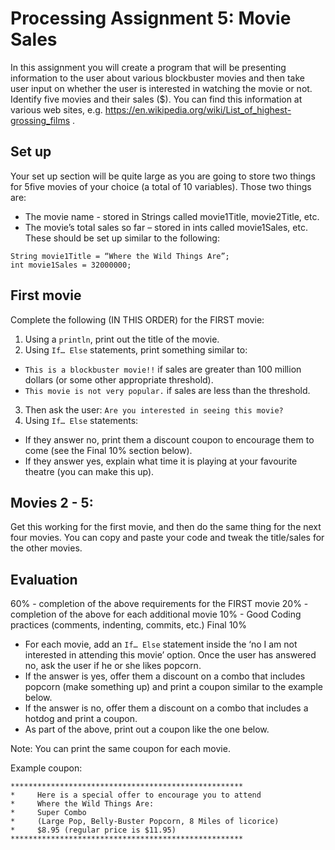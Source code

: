 # Processing Assignment 5: Movie Sales

In this assignment you will create a program that will be presenting information to the user about various blockbuster movies and then take user input on whether the user is interested in watching the movie or not. Identify five movies and their sales ($). You can find this information at various web sites, e.g. https://en.wikipedia.org/wiki/List_of_highest-grossing_films . 

## Set up
Your set up section will be quite large as you are going to store two things for 5five movies of your choice (a total of 10 variables). Those two things are:
* The movie name  - stored in Strings called movie1Title, movie2Title, etc.
* The movie’s total sales so far – stored in ints called movie1Sales, etc.
These should be set up similar to the following:
```
String movie1Title = “Where the Wild Things Are”;
int movie1Sales = 32000000;
```
## First movie
Complete the following (IN THIS ORDER) for the FIRST movie:
1. Using a ```println```, print out the title of the movie.
2. Using ```If… Else``` statements, print something similar to: 
  * ```This is a blockbuster movie!!``` if sales are greater than 100 million dollars (or some other appropriate threshold).
  * ```This movie is not very popular.```  if sales are less than the threshold.
3. Then ask the user: ```Are you interested in seeing this movie?``` 
4. Using ```If… Else``` statements:
  * If they answer no, print them a discount coupon to encourage them to come (see the Final 10% section below).  
  * If they answer yes, explain what time it is playing at your favourite theatre (you can make this up).

## Movies 2 - 5:
Get this working for the first movie, and then do the same thing for the next four movies. You can copy and paste your code and tweak the title/sales for the other movies.

## Evaluation
60% - completion of the above requirements for the FIRST movie
20% - completion of the above for each additional movie 
10% - Good Coding practices (comments, indenting, commits, etc.)
Final 10% 
* For each movie, add an ```If… Else``` statement inside the ‘no I am not interested in attending this movie’ option.  Once the user has answered no, ask the user if he or she likes popcorn.  
* If the answer is yes, offer them a discount on a combo that includes popcorn (make something up) and print a coupon similar to the example below.
* If the answer is no, offer them a discount on a combo that includes a hotdog and print a coupon.
* As part of the above, print out a coupon like the one below.

Note: You can print the same coupon for each movie.

Example coupon:
```
****************************************************
*     Here is a special offer to encourage you to attend            
*     Where the Wild Things Are:                                            
*     Super Combo                                                                  
*     (Large Pop, Belly-Buster Popcorn, 8 Miles of licorice)       
*     $8.95 (regular price is $11.95)                                        
****************************************************
```
